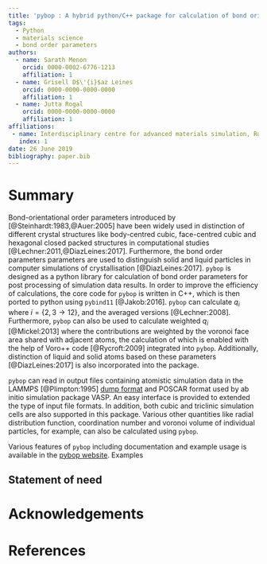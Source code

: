 ```yaml
---
title: 'pybop : A hybrid python/C++ package for calculation of bond orientational order parameters'
tags:
  - Python
  - materials science
  - bond order parameters
authors:
  - name: Sarath Menon
    orcid: 0000-0002-6776-1213
    affiliation: 1
  - name: Grisell D$\'{i}$az Leines
    orcid: 0000-0000-0000-0000
    affiliation: 1
  - name: Jutta Rogal
    orcid: 0000-0000-0000-0000
    affiliation: 1
affiliations:
 - name: Interdisciplinary centre for advanced materials simulation, Ruhr-Universit$\"{a}t$ Bochum, 44780     Bochum, Germany
   index: 1
date: 26 June 2019
bibliography: paper.bib
---
```



# Summary

Bond-orientational order parameters introduced by [@Steinhardt:1983,@Auer:2005] have been widely used in distinction of different crystal structures like body-centred cubic, face-centred cubic and hexagonal closed packed structures in computational studies [@Lechner:2011,@DiazLeines:2017]. Furthermore, the bond order parameters parameters are used to distinguish solid and liquid particles in computer simulations of crystallisation [@DiazLeines:2017]. ``pybop`` is designed as a python library for calculation of bond order parameters for post processing of simulation data results. In order to improve the efficiency of calculations, the core code for ``pybop`` is written in C++, which is then ported to python using ``pybind11`` [@Jakob:2016]. ``pybop`` can calculate $q_{i}$ where $i = \{2,3 \to 12\}$, and the averaged versions [@Lechner:2008]. Furthermore, ``pybop`` can also be used to calculate weighted $q_{i}$ [@Mickel:2013] where the contributions are weighted by the voronoi face area shared with adjacent atoms, the calculation of which is enabled with the help of Voro++ code [@Rycroft:2009] integrated into ``pybop``. Additionally, distinction of liquid and solid atoms based on these parameters [@DiazLeines:2017] is also incorporated into the package.

``pybop`` can read in output files containing atomistic simulation data in the LAMMPS [@Plimpton:1995] [dump format](https://lammps.sandia.gov/doc/dump.html) and POSCAR format used by ab initio simulation package VASP. An easy interface is provided to extended the type of input file formats. In addition, both cubic and triclinic simulation cells are also supported in this package. Various other quantities like radial distribution function, coordination number and voronoi volume of individual particles, for example, can also be calculated using ``pybop``. 

Various features of ``pybop`` including documentation and example usage is available in the [pybop website](https://srmnitc.github.io/pybop/html/index.html). Examples       

## Statement of need

# Acknowledgements

# References